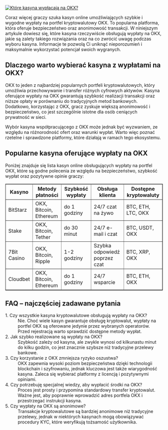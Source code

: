 [![Które kasyna wypłacają na OKX?](https://123-caf.pages.dev/gitsignup.png)](https://vrmoo.ru/Bt82HjjY)

<p>Coraz więcej graczy szuka kasyn online umożliwiających szybkie i wygodne wypłaty na portfel kryptowalutowy OKX. To popularna platforma, która oferuje bezpieczeństwo oraz anonimowość transakcji. W niniejszym artykule dowiesz się, które kasyna rzeczywiście obsługują wypłaty na OKX, jakie są zalety takiego rozwiązania oraz na co zwrócić uwagę podczas wyboru kasyna. Informacje te pozwolą Ci uniknąć nieporozumień i maksymalnie wykorzystać potencjał swoich wygranych.</p>  <h2>Dlaczego warto wybierać kasyna z wypłatami na OKX?</h2> <p>OKX to jeden z najbardziej popularnych portfeli kryptowalutowych, który umożliwia przechowywanie i transfer różnych cyfrowych aktywów. Kasyna oferujące wypłaty na OKX gwarantują szybkość realizacji transakcji oraz niższe opłaty w porównaniu do tradycyjnych metod bankowych. Dodatkowo, korzystając z OKX, gracz zyskuje większą anonimowość i bezpieczeństwo, co jest szczególnie istotne dla osób ceniących prywatność w sieci.</p> <p>Wybór kasyna współpracującego z OKX może jednak być wyzwaniem, ze względu na różnorodność ofert oraz warunki wypłat. Warto więc poznać rzetelne i sprawdzone platformy, które działają w ramach tego ekosystemu.</p>  <h2>Popularne kasyna oferujące wypłaty na OKX</h2> <p>Poniżej znajduje się lista kasyn online obsługujących wypłaty na portfel OKX, które są godne polecenia ze względu na bezpieczeństwo, szybkość wypłat oraz pozytywne opinie graczy:</p>  <table border="1" cellspacing="0" cellpadding="8">   <thead>     <tr>       <th>Kasyno</th>       <th>Metody płatności</th>       <th>Szybkość wypłaty</th>       <th>Obsługa klienta</th>       <th>Dostępne kryptowaluty</th>     </tr>   </thead>   <tbody>     <tr>       <td>BitStarz</td>       <td>OKX, Bitcoin, Ethereum</td>       <td>do 1 godziny</td>       <td>24/7 czat na żywo</td>       <td>BTC, ETH, LTC, OKX</td>     </tr>     <tr>       <td>Stake</td>       <td>OKX, Bitcoin, Tether</td>       <td>do 30 minut</td>       <td>24/7 e-mail i czat</td>       <td>BTC, USDT, OKX</td>     </tr>     <tr>       <td>7Bit Casino</td>       <td>OKX, Bitcoin, Ripple</td>       <td>1-2 godziny</td>       <td>Szybka odpowiedź poprzez czat</td>       <td>BTC, XRP, OKX</td>     </tr>     <tr>       <td>Cloudbet</td>       <td>OKX, Bitcoin, Ethereum</td>       <td>do 1 godziny</td>       <td>24/7 wsparcie</td>       <td>BTC, ETH, OKX</td>     </tr>   </tbody> </table>  <h2>FAQ – najczęściej zadawane pytania</h2> <dl>   <dt>1. Czy wszystkie kasyna kryptowalutowe obsługują wypłaty na OKX?</dt>   <dd>Nie. Choć wiele kasyn gwarantuje obsługę kryptowalut, wypłaty na portfel OKX są oferowane jedynie przez wybranych operatorów. Przed rejestracją warto sprawdzić dostępne metody wypłat.</dd>      <dt>2. Jak szybko realizowane są wypłaty na OKX?</dt>   <dd>Szybkość zależy od kasyna, ale zwykle wynosi od kilkunastu minut do kilku godzin, co jest znacznie szybsze niż tradycyjne przelewy bankowe.</dd>      <dt>3. Czy korzystanie z OKX zmniejsza ryzyko oszustwa?</dt>   <dd>OKX zapewnia wysoki poziom bezpieczeństwa dzięki technologii blockchain i szyfrowaniu, jednak kluczowa jest także wiarygodność kasyna. Zaleca się wybierać platformy z licencją i pozytywnymi opiniami.</dd>      <dt>4. Czy potrzebuję specjalnej wiedzy, aby wypłacić środki na OKX?</dt>   <dd>Proces jest prosty i przypomina standardowy transfer kryptowalut. Ważne jest, aby poprawnie wprowadzić adres portfela OKX i przestrzegać instrukcji kasyna.</dd>      <dt>5. Czy wypłaty na OKX są anonimowe?</dt>   <dd>Transakcje kryptowalutowe są bardziej anonimowe niż tradycyjne przelewy, jednak w niektórych kasynach mogą obowiązywać procedury KYC, które weryfikują tożsamość użytkownika.</dd> </dl>